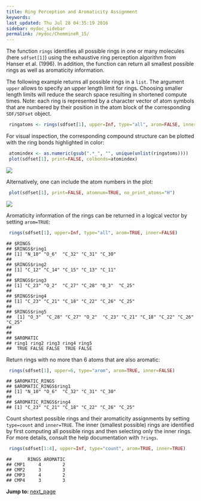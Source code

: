 ```yaml
---
title: Ring Perception and Aromaticity Assignment
keywords: 
last_updated: Thu Jul 28 04:35:19 2016
sidebar: mydoc_sidebar
permalink: /mydoc/ChemmineR_15/
---
```


The function `rings` identifies all possible rings in one
or many molecules (here `sdfset[1]`) using the exhaustive
ring perception algorithm from Hanser et al. (1996). In addition, the function can 
return all smallest possible rings as well as aromaticity information.

The following example returns all possible rings in a
`list`. The argument `upper` allows to
specify an upper length limit for rings. Choosing smaller length limits
will reduce the search space resulting in shortened compute times. Note:
each ring is represented by a character vector of atom symbols that are
numbered by their position in the atom block of the corresponding
`SDF/SDFset` object. 

```r
 ringatoms <- rings(sdfset[1], upper=Inf, type="all", arom=FALSE, inner=FALSE)
```


For visual inspection, the corresponding compound structure can be
plotted with the ring bonds highlighted in color: 

```r
 atomindex <- as.numeric(gsub(".*_", "", unique(unlist(ringatoms))))
 plot(sdfset[1], print=FALSE, colbonds=atomindex) 
```

![](../ChemmineR_files/unnamed-chunk-90-1.png)


Alternatively, one can include the atom numbers in the plot:


```r
 plot(sdfset[1], print=FALSE, atomnum=TRUE, no_print_atoms="H") 
```

![](../ChemmineR_files/unnamed-chunk-91-1.png)


Aromaticity information of the rings can be returned in a logical vector
by setting `arom=TRUE`: 

```r
 rings(sdfset[1], upper=Inf, type="all", arom=TRUE, inner=FALSE) 
```

```
## $RINGS
## $RINGS$ring1
## [1] "N_10" "O_6"  "C_32" "C_31" "C_30"
## 
## $RINGS$ring2
## [1] "C_12" "C_14" "C_15" "C_13" "C_11"
## 
## $RINGS$ring3
## [1] "C_23" "O_2"  "C_27" "C_28" "O_3"  "C_25"
## 
## $RINGS$ring4
## [1] "C_23" "C_21" "C_18" "C_22" "C_26" "C_25"
## 
## $RINGS$ring5
##  [1] "O_3"  "C_28" "C_27" "O_2"  "C_23" "C_21" "C_18" "C_22" "C_26" "C_25"
## 
## 
## $AROMATIC
## ring1 ring2 ring3 ring4 ring5 
##  TRUE FALSE FALSE  TRUE FALSE
```


Return rings with no more than 6 atoms that are also aromatic:


```r
 rings(sdfset[1], upper=6, type="arom", arom=TRUE, inner=FALSE) 
```

```
## $AROMATIC_RINGS
## $AROMATIC_RINGS$ring1
## [1] "N_10" "O_6"  "C_32" "C_31" "C_30"
## 
## $AROMATIC_RINGS$ring4
## [1] "C_23" "C_21" "C_18" "C_22" "C_26" "C_25"
```


Count shortest possible rings and their aromaticity assignments by
setting `type=count` and `inner=TRUE`. The
inner (smallest possible) rings are identified by first computing all
possible rings and then selecting only the inner rings. For more
details, consult the help documentation with `?rings`.


```r
 rings(sdfset[1:4], upper=Inf, type="count", arom=TRUE, inner=TRUE) 
```

```
##      RINGS AROMATIC
## CMP1     4        2
## CMP2     3        3
## CMP3     4        2
## CMP4     3        3
```


<div class="tags">
<b>Jump to: </b>
<a href="../../mydoc/ChemmineR_16/" class="btn btn-default navbar-btn cursorNorm" role="button">next_page</a>
</div>
